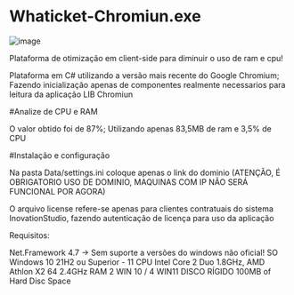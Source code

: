 # Whaticket-Chromiun.exe


![image](https://github.com/inovationstudio/Whaticket-Chromiun.exe/assets/150537146/e7c7250b-d957-4568-aae6-9e50db78328e)




Plataforma de otimização em client-side para diminuir o uso de ram e cpu!

Plataforma em C# utilizando a versão mais recente do Google Chromium; Fazendo inicialização apenas de componentes realmente necessarios para leitura da aplicação LIB Chromiun

#Analize de CPU e RAM

O valor obtido foi de 87%; Utilizando apenas 83,5MB de ram e 3,5% de CPU

#Instalação e configuração

Na pasta Data/settings.ini coloque apenas o link do dominio (ATENÇÃO, É OBRIGATORIO USO DE DOMINIO, MAQUINAS COM IP NÃO SERÁ FUNCIONAL POR AGORA)

O arquivo license refere-se apenas para clientes contratuais do sistema InovationStudio, fazendo autenticação de licença para uso da aplicação

Requisitos:

Net.Framework 4.7 -> Sem suporte a versões do windows não oficial! 
SO
Windows 10 21H2 ou Superior - 11 
CPU
Intel Core 2 Duo 1.8GHz, AMD Athlon X2 64 2.4GHz
RAM
2 WIN 10 / 4 WIN11
DISCO RÍGIDO
100MB of Hard Disc Space
